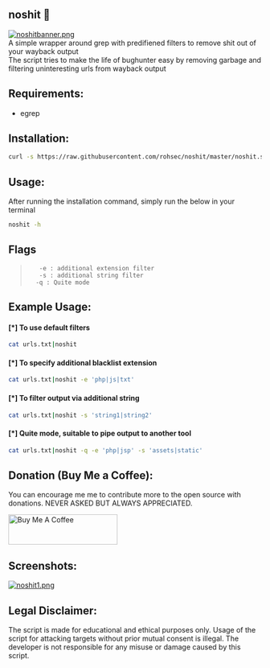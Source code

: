 ## noshit 💩
[![noshitbanner.png](https://i.postimg.cc/8C8HQmx0/noshitbanner.png)](https://postimg.cc/Yv3gQYr6)<br>
A simple wrapper around grep with predifiened filters to remove shit out of your wayback output
<br> 
The script tries to make the life of bughunter easy by removing garbage and filtering uninteresting urls from wayback output


## Requirements:
* egrep

## Installation:
```bash
curl -s https://raw.githubusercontent.com/rohsec/noshit/master/noshit.sh -o noshit.sh && chmod +x noshit.sh && mv noshit.sh /usr/bin/noshit
```

## Usage:
After running the installation command, simply run the below in your terminal
```bash
noshit -h 
```
## Flags
>        -e : additional extension filter
>        -s : additional string filter
>       -q : Quite mode


## Example Usage:
#### [*] To use default filters
```bash 
cat urls.txt|noshit
```

#### [*] To specify additional blacklist extension
```bash
cat urls.txt|noshit -e 'php|js|txt'
```

#### [*] To filter output via additional string
```bash
cat urls.txt|noshit -s 'string1|string2'
```

#### [*] Quite mode, suitable to pipe output to another tool
```bash
cat urls.txt|noshit -q -e 'php|jsp' -s 'assets|static'
```

## Donation (Buy Me a Coffee):
You can encourage me me to contribute more to the open source with donations. NEVER ASKED BUT ALWAYS APPRECIATED.

<a href="https://www.buymeacoffee.com/rohsec" target="_blank"><img src="https://cdn.buymeacoffee.com/buttons/v2/default-yellow.png" alt="Buy Me A Coffee" style="height: 60px !important;width: 217px !important;" ></a>

## Screenshots:
[![noshit1.png](https://i.postimg.cc/br4FdDmC/noshit1.png)](https://postimg.cc/K3r5HzSB)

## Legal Disclaimer:
The script is made for educational and ethical purposes only. Usage of the script for attacking targets without prior mutual consent is illegal. The developer is not responsible for any misuse or damage caused by this script.
